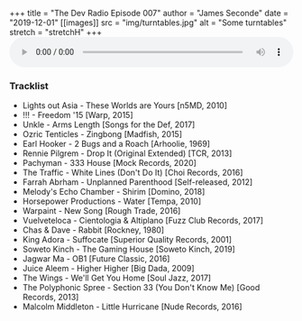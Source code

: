 +++
title = "The Dev Radio Episode 007"
author = "James Seconde"
date = "2019-12-01"
[[images]]
  src = "img/turntables.jpg"
  alt = "Some turntables"
  stretch = "stretchH"
+++
<AUDIO
    style="width:100%;"
    controls
    src="https://devtheatre.s3-eu-west-1.amazonaws.com/The+Dev+Radio+007.mp3">
    https://devtheatre.s3-eu-west-1.amazonaws.com/The+Dev+Radio+007.mp3
</AUDIO>

### Tracklist

* Lights out Asia - These Worlds are Yours [n5MD, 2010]
* !!! - Freedom '15 [Warp, 2015]
* Unkle - Arms Length [Songs for the Def, 2017]
* Ozric Tenticles - Zingbong [Madfish, 2015]
* Earl Hooker - 2 Bugs and a Roach [Arhoolie, 1969]
* Rennie Pilgrem - Drop It (Original Extended) [TCR, 2013]
* Pachyman - 333 House [Mock Records, 2020]
* The Traffic - White Lines (Don't Do It) [Choi Records, 2016]
* Farrah Abrham - Unplanned Parenthood [Self-released, 2012]
* Melody's Echo Chamber - Shirim [Domino, 2018]
* Horsepower Productions - Water [Tempa, 2010]
* Warpaint - New Song [Rough Trade, 2016]
* Vuelveteloca - Cientologia & Altiplano [Fuzz Club Records, 2017]
* Chas & Dave - Rabbit [Rockney, 1980]
* King Adora - Suffocate [Superior Quality Records, 2001]
* Soweto Kinch - The Gaming House [Soweto Kinch, 2019]
* Jagwar Ma - OB1 [Future Classic, 2016]
* Juice Aleem - Higher Higher [Big Dada, 2009]
* The Wings - We'll Get You Home [Soul Jazz, 2017]
* The Polyphonic Spree - Section 33 (You Don't Know Me) [Good Records, 2013]
* Malcolm Middleton - Little Hurricane [Nude Records, 2016]
